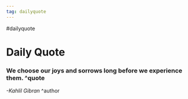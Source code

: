 ```yaml
---
tag: dailyquote
---
```


#dailyquote

# Daily Quote

### We choose our joys and sorrows long before we experience them. ^quote
*-Kahlil Gibran* ^author
